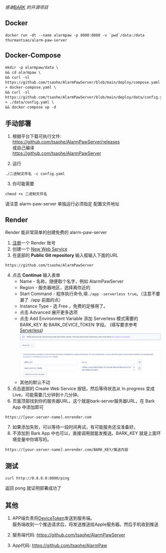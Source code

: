 *感谢[BARK](https://github.com/Finb/Bark) 的开源项目*
## Docker 
```
docker run -dt --name alarmpaw -p 8080:8080 -v `pwd`/data:/data thurmantsao/alarm-paw-server
```

## Docker-Compose 
```
mkdir -p alarmpaw/data \
&& cd alarmpaw \
&& curl -sl https://github.com/tsaohe/AlarmPawServer/blob/main/deploy/compose.yaml > docker-compose.yaml \
&& curl -sl https://github.com/tsaohe/AlarmPawServer/blob/main/deploy/data/config.yaml > ./data/config.yaml \
&& docker-compose up -d

```
## 手动部署

1. 根据平台下载可执行文件:<br> <a href='https://github.com/tsaohe/AlarmPawServer/releases'>https://github.com/tsaohe/AlarmPawServer/releases</a><br>
或自己编译<br>
<a href="https://github.com/tsaohe/AlarmPawServer">https://github.com/tsaohe/AlarmPawServer</a>

2. 运行
```
./二进制文件名 -c config.yaml
```
3. 你可能需要
```
chmod +x 二进制文件名
```
请注意 alarm-paw-server 单独运行必须指定 配置文件地址


## Render
Render 能非常简单的创建免费的 alarm-paw-server
1. [注册](https://dashboard.render.com/register/)一个 Render 账号
2. 创建一个 [New Web Service](https://dashboard.render.com/select-repo?type=web)
3. 在底部的 **Public Git repository** 输入框输入下面的URL
```
https://github.com/tsaohe/AlarmPawServer
```
4. 点击 **Continue** 输入表单
   * Name - 名称，随便取个名字，例如 AlarmPawServer
   * Region - 服务器地区，选择离你近的
   * Start Command - 程序执行命令,填`./app -serverless true`。（注意不要漏了 ./app 前面的点）
   * Instance Type - 选 Free ，免费的足够用了。
   * 点击 Advanced 展开更多选项
   * 点击 Add Environment Variable 添加 Serverless 模式需要的 BARK_KEY 和 BARK_DEVICE_TOKEN 字段。 (填写要求参考 [Serverless](#Serverless)) <br><img src="../_media/environment.png" />
   * 其他的默认不动
5. 点击底部的 Create Web Service 按钮，然后等待状态从 In progress 变成 Live，可能需要几分钟到十几分钟。
6. 页面顶部找到你的服务器URL，这个就是bark-server服务器URL，在 Bark App 中添加即可
```
https://[your-server-name].onrender.com
```
7. 如果添加失败，可以等待一段时间再试，有可能服务还没准备好。
8. 不添加到 Bark App 中也可以，直接调用就能发推送。BARK_KEY 就是上面环境变量中你填写的。
```
https://[your-server-name].onrender.com/BARK_KEY/推送内容
```

## 测试
```
curl http://0.0.0.0:8080/ping
```
返回 pong 就证明部署成功了

## 其他

1. APP端负责将<a href="https://developer.apple.com/documentation/uikit/uiapplicationdelegate/1622958-application">DeviceToken</a>发送到服务端。 <br>服务端收到一个推送请求后，将发送推送给Apple服务器。然后手机收到推送

2. 服务端代码: <a href='https://github.com/tsaohe/AlarmPawServer'>https://github.com/tsaohe/AlarmPawServer</a><br>

3. App代码: <a href="https://github.com/tsaohe/AlarmPaw">https://github.com/tsaohe/AlarmPaw</a>

